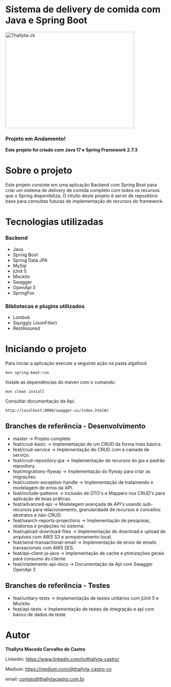 # Sistema de delivery de comida com Java e Spring Boot
<img  align="center" alt="Thallyta-Js" height="300" width="400" src="https://cdn.jsdelivr.net/gh/devicons/devicon/icons/spring/spring-original-wordmark.svg" />

### Projeto em Andamento!

<b>Este projeto foi criado com Java 17 e Spring Framework 2.7.3</b>

# Sobre o projeto

Este projeto consiste em uma aplicação Backend com Spring Boot para criar um sistema de delivery de comida completo com todos os recursos que o Spring disponibiliza.
O intuito deste projeto é servir de repositório base para consultas futuras de implementação de recursos do framework.

# Tecnologias utilizadas


### Backend

- Java
- Spring Boot
- Spring Data JPA
- MySql
- jUnit 5
- Mockito
- Swagger
- OpenApi 3
- SpringFox

### Bibliotecas e plugins utilizados

- Lombok
- Squiggly (JsonFilter)
- RestAssured

# Iniciando o projeto

Para iniciar a aplicação execute a seguinte ação na pasta algafood

```shell script
mvn spring-boot:run
```

Instale as dependências do maven com o comando:

```shell script
mvn clean install
```

Consultar documentação da Api:

```shell script
http://localhost:8080/swagger-ui/index.html#/
```

## Branches de referência - Desenvolvimento

- master -> Projeto completo
- feat/crud-basic -> Implementação de um CRUD da forma mais básica.
- feat/crud-service -> Implementação do CRUD com a camada de serviço.
- feat/crud-repository-jpa -> Implementação de recursos do jpa e padrão repository.
- feat/migrations-flyway -> Implementação do flyway para criar as migrações.
- feat/custom-exception-handle -> Implementação de tratamendo e modelagem de erros da API.
- feat/include-patterns -> Inclusão de DTO's e Mappers nos CRUD's para aplicação de boas práticas.
- feat/advanced-api -> Modelagem avançada de API's usando sub-recursos para relacionamento, granularidade de recursos e conceitos abstratos e não-CRUD.
- feat/search-reports-projections -> Implementação de pesquisas, relatorios e projeções no sistema.
- feat/upload-download-files -> Implementação de download e upload de arquivos com AWS S3 e armazenamento local.
- feat/send-transactional-email -> Implementação de envio de emails transacionais com AWS SES.
- feat/api-client-js-java -> Implementação de cache e ptimizações gerais para consumo do cliente.
- feat/implements-api-docs -> Documentação da Api com Swagger OpenApi 3

## Branches de referência - Testes
- feat/unitary-tests -> Implementação de testes unitários com jUnit 5 e Mockito
- feat/api-tests -> Implementação de testes de integração e api com banco de dados de teste

# Autor
<b>Thallyta Macedo Carvalho de Castro</b>

Linkedin: https://www.linkedin.com/in/thallyta-castro/

Medium: https://medium.com/@thallyta-castro-cv

email: contato@thallytacastro.com.br

